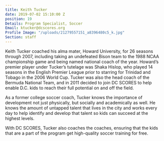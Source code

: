 ```yaml
---
title: Keith Tucker
date: 2019-07-02 15:10:00 Z
position: 19
Details: Program Specialist, Soccer
Email: ktucker@dcscores.org
Profile Image: "/uploads/21279557151_a8396480c5_k.jpg"
Section: staff
---
```


Keith Tucker coached his alma mater, Howard University, for 26 seasons through 2007, including taking an undefeated Bison team to the 1988 NCAA championship game and being named national coach of the year. Howard’s premier player under Tucker’s tutelage was Shaka Hislop, who played 14 seasons in the English Premier League prior to starring for Trinidad and Tobago in the 2006 World Cup. Tucker was also the head coach of the Bermuda National Team, and in 2011 decided to join DC SCORES to help enable D.C. kids to reach their full potential on and off the field. 

As a former college soccer coach, Tucker knows the importance of development not just physically, but socially and academically as well. He knows the amount of untapped talent that lives in the city and works every day to help identify and develop that talent so kids can succeed at the highest levels.

With DC SCORES, Tucker also coaches the coaches, ensuring that the kids that are a part of the program get high-quality soccer training for free. 